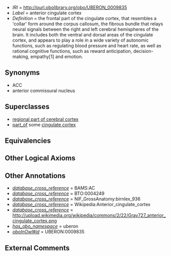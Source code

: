  * *IRI* = http://purl.obolibrary.org/obo/UBERON_0009835
 * *Label* = anterior cingulate cortex
 * *Definition* = the frontal part of the cingulate cortex, that resembles a 'collar' form around the corpus callosum, the fibrous bundle that relays neural signals between the right and left cerebral hemispheres of the brain. It includes both the ventral and dorsal areas of the cingulate cortex, and appears to play a role in a wide variety of autonomic functions, such as regulating blood pressure and heart rate, as well as rational cognitive functions, such as reward anticipation, decision-making, empathy[1] and emotion.

## Synonyms

 * ACC
 * anterior commissural nucleus

## Superclasses

 * [regional part of cerebral cortex](../../UBERON/19/UBERON_0002619.md)
 * [part_of](../../BFO/50/BFO_0000050.md) some [cingulate cortex](../../UBERON/27/UBERON_0003027.md)

## Equivalencies


## Other Logical Axioms


## Other Annotations

 * *[database_cross_reference](../../ef/oboInOwl#hasDbXref.md)* = BAMS:AC
 * *[database_cross_reference](../../ef/oboInOwl#hasDbXref.md)* = BTO:0004249
 * *[database_cross_reference](../../ef/oboInOwl#hasDbXref.md)* = NIF_GrossAnatomy:birnlex_936
 * *[database_cross_reference](../../ef/oboInOwl#hasDbXref.md)* = Wikipedia:Anterior_cingulate_cortex
 * *[database_cross_reference](../../ef/oboInOwl#hasDbXref.md)* = http://upload.wikimedia.org/wikipedia/commons/2/22/Gray727_anterior_cingulate_cortex.png
 * *[has_obo_namespace](../../ce/oboInOwl#hasOBONamespace.md)* = uberon
 * *[oboInOwl#id](../../id/oboInOwl#id.md)* = UBERON:0009835

## External Comments

